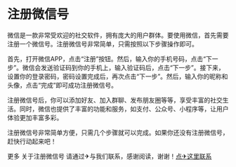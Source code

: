 # 注册微信号

微信是一款非常受欢迎的社交软件，拥有庞大的用户群体。要使用微信，首先需要注册一个微信号。注册微信号非常简单，只需按照以下步骤操作即可。

首先，打开微信APP，点击“注册”按钮。然后，输入你的手机号码，点击“下一步”。微信会发送验证码到你的手机上，输入验证码后，点击“下一步”。接下来，设置你的登录密码，密码设置完成后，再次点击“下一步”。然后，输入你的昵称和头像，点击“完成”即可成功注册微信号。

注册微信号后，你可以添加好友、加入群聊、发布朋友圈等等，享受丰富的社交生活。同时，微信也提供了丰富的功能和服务，如支付、公众号、小程序等，让用户体验更加丰富多彩。

注册微信号非常简单方便，只需几个步骤就可以完成。如果你还没有注册微信号，赶快行动起来吧！

更多 关于注册微信号 请通过✈与我们联系，感谢阅读，谢谢！[点✈这里联系](https://a.k02.cc)